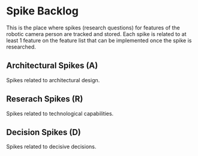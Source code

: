 # Spike Backlog
This is the place where spikes (research questions) for features of the robotic camera person are tracked and stored. 
Each spike is related to at least 1 feature on the feature list that can be implemented once the spike is researched. 

## Architectural Spikes (A)
Spikes related to architectural design. 

## Reserach Spikes (R)
Spikes related to technological capabilities. 

## Decision Spikes (D)
Spikes related to decisive decisions. 
